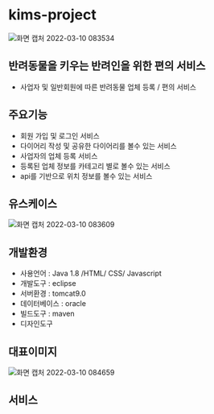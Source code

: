 # kims-project
![화면 캡처 2022-03-10 083534](https://user-images.githubusercontent.com/99226165/157620976-68c2568d-e7a0-443d-9fe3-084fb57eda10.jpg)
## 반려동물을 키우는 반려인을 위한 편의 서비스
- 사업자 및 일반회원에 따른 반려동물 업체 등록 / 편의 서비스

## 주요기능
- 회원 가입 및 로그인 서비스
- 다이어리 작성 및 공유한 다이어리를 볼수 있는 서비스
- 사업자의 업체 등록 서비스
- 등록된 업체 정보를 카테고리 별로 볼수 있는 서비스
- api를 기반으로 위치 정보를 볼수 있는 서비스

## 유스케이스
![화면 캡처 2022-03-10 083609](https://user-images.githubusercontent.com/99226165/157620773-8996aef7-70f7-4c9a-a6d1-1618e9041fe1.jpg) 

## 개발환경
- 사용언어 : Java 1.8 /HTML/ CSS/ Javascript
- 개발도구 : eclipse
- 서버환경 : tomcat9.0
- 데이터베이스 : oracle
- 빌드도구 : maven
- 디자인도구

## 대표이미지
![화면 캡처 2022-03-10 084659](https://user-images.githubusercontent.com/99226165/157620376-74e3cce3-cf8a-4055-999c-2c789450b20a.jpg)
## 서비스 
